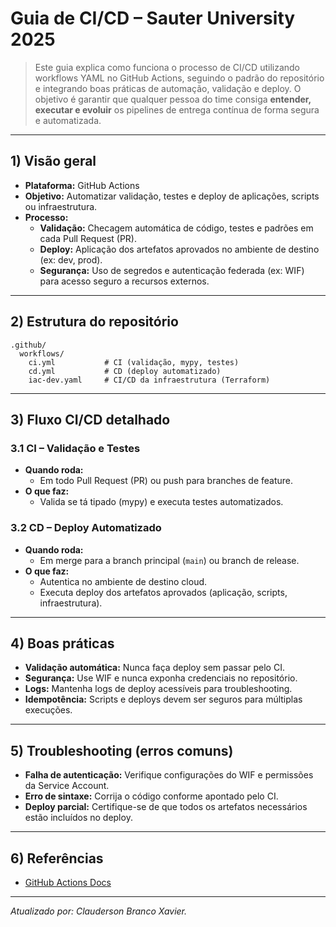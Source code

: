 
# Guia de CI/CD – Sauter University 2025

> Este guia explica como funciona o processo de CI/CD utilizando workflows YAML no GitHub Actions, seguindo o padrão do repositório e integrando boas práticas de automação, validação e deploy. O objetivo é garantir que qualquer pessoa do time consiga **entender, executar e evoluir** os pipelines de entrega contínua de forma segura e automatizada.

---

## 1) Visão geral

* **Plataforma:** GitHub Actions
* **Objetivo:** Automatizar validação, testes e deploy de aplicações, scripts ou infraestrutura.
* **Processo:**
  * **Validação:** Checagem automática de código, testes e padrões em cada Pull Request (PR).
  * **Deploy:** Aplicação dos artefatos aprovados no ambiente de destino (ex: dev, prod).
  * **Segurança:** Uso de segredos e autenticação federada (ex: WIF) para acesso seguro a recursos externos.

---

## 2) Estrutura do repositório

```
.github/
  workflows/
    ci.yml           # CI (validação, mypy, testes)
    cd.yml           # CD (deploy automatizado)
    iac-dev.yaml     # CI/CD da infraestrutura (Terraform)
```

---

## 3) Fluxo CI/CD detalhado

### 3.1 CI – Validação e Testes

- **Quando roda:**
  - Em todo Pull Request (PR) ou push para branches de feature.
- **O que faz:**
  - Valida se tá tipado (mypy) e  executa testes automatizados.


### 3.2 CD – Deploy Automatizado

- **Quando roda:**
  - Em merge para a branch principal (`main`) ou branch de release.
- **O que faz:**
  - Autentica no ambiente de destino cloud.
  - Executa deploy dos artefatos aprovados (aplicação, scripts, infraestrutura).

---

## 4) Boas práticas

- **Validação automática:** Nunca faça deploy sem passar pelo CI.
- **Segurança:** Use WIF e nunca exponha credenciais no repositório.
- **Logs:** Mantenha logs de deploy acessíveis para troubleshooting.
- **Idempotência:** Scripts e deploys devem ser seguros para múltiplas execuções.

---

## 5) Troubleshooting (erros comuns)

- **Falha de autenticação:** Verifique configurações do WIF e permissões da Service Account.
- **Erro de sintaxe:** Corrija o código conforme apontado pelo CI.
- **Deploy parcial:** Certifique-se de que todos os artefatos necessários estão incluídos no deploy.

---

## 6) Referências

- [GitHub Actions Docs](https://docs.github.com/actions)
  

---
*Atualizado por: Clauderson Branco Xavier.*
